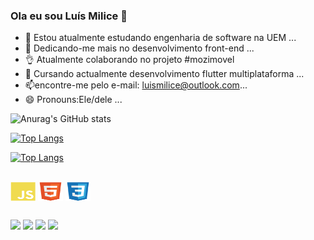 ### Ola eu sou Luís Milice 👋


- 🔭 Estou atualmente estudando engenharia de software na UEM ...
- 🌱 Dedicando-me mais no desenvolvimento front-end ...
- 👌 Atualmente colaborando no projeto #mozimovel
- 👯 Cursando actualmente desenvolvimento flutter multiplataforma ...
- 📫encontre-me pelo e-mail: luismilice@outlook.com...
- 😄 Pronouns:Ele/dele ...


![Anurag's GitHub stats](https://github-readme-stats.vercel.app/api?username=luisMilice&show_icons=true&theme=dracula)

[![Top Langs](https://github-readme-stats.vercel.app/api/top-langs/?username=luisMilice&hide_progress=true)](https://github.com/luisMilice/github-readme-stats)

[![Top Langs](https://github-readme-stats.vercel.app/api/top-langs/?username=luisMilice&layout=compact)](https://github.com/luisMilice/github-readme-stats)


<div style="display: inline_block"><br>
  <img align="center" alt="Rafa-Js" height="30" width="40" src="https://raw.githubusercontent.com/devicons/devicon/master/icons/javascript/javascript-plain.svg">
  <img align="center" alt="Rafa-HTML" height="30" width="40" src="https://raw.githubusercontent.com/devicons/devicon/master/icons/html5/html5-original.svg">
  <img align="center" alt="Rafa-CSS" height="30" width="40" src="https://raw.githubusercontent.com/devicons/devicon/master/icons/css3/css3-original.svg">
</div>
  
  ##
<div> 
  <a href="[https://www.youtube.com/channel/UC_-uuuZbY0AAt9CViNzvc-Q](https://www.youtube.com/channel/UCRs8m7SeSWz2aYoh1oBN6VA)" target="_blank"><img src="https://img.shields.io/badge/YouTube-FF0000?style=for-the-badge&logo=youtube&logoColor=white" target="_blank"></a>
  <a href="https://instagram.com/rafaballerini" target="_blank"><img src="https://img.shields.io/badge/-Instagram-%23E4405F?style=for-the-badge&logo=instagram&logoColor=white" target="_blank"></a>
  <a href = "mailto:contatorafaballerini@gmail.com"><img src="https://img.shields.io/badge/-Gmail-%23333?style=for-the-badge&logo=gmail&logoColor=white" target="_blank"></a>
  <a href="https://www.linkedin.com/in/rafaella-ballerini-45875016a" target="_blank"><img src="https://img.shields.io/badge/-LinkedIn-%230077B5?style=for-the-badge&logo=linkedin&logoColor=white" target="_blank"></a> 
  
</div>
